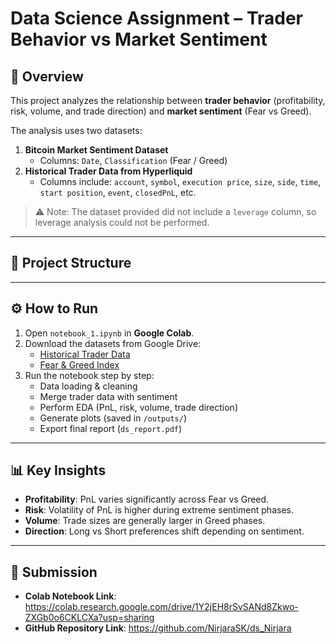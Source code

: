 # Data Science Assignment – Trader Behavior vs Market Sentiment

## 📌 Overview  
This project analyzes the relationship between **trader behavior** (profitability, risk, volume, and trade direction) and **market sentiment** (Fear vs Greed).  

The analysis uses two datasets:  
1. **Bitcoin Market Sentiment Dataset**  
   - Columns: `Date`, `Classification` (Fear / Greed)  
2. **Historical Trader Data from Hyperliquid**  
   - Columns include: `account`, `symbol`, `execution price`, `size`, `side`, `time`, `start position`, `event`, `closedPnL`, etc.  

> ⚠️ Note: The dataset provided did not include a `leverage` column, so leverage analysis could not be performed.

---

## 📂 Project Structure  


---

## ⚙️ How to Run  

1. Open `notebook_1.ipynb` in **Google Colab**.  
2. Download the datasets from Google Drive:  
   - [Historical Trader Data](https://drive.google.com/file/d/1IAfLZwu6rJzyWKgBToqwSmmVYU6VbjVs/view?usp=sharing)  
   - [Fear & Greed Index](https://drive.google.com/file/d/1PgQC0tO8XN-wqkNyghWc_-mnrYv_nhSf/view?usp=sharing)  
3. Run the notebook step by step:  
   - Data loading & cleaning  
   - Merge trader data with sentiment  
   - Perform EDA (PnL, risk, volume, trade direction)  
   - Generate plots (saved in `/outputs/`)  
   - Export final report (`ds_report.pdf`)  

---

## 📊 Key Insights  

- **Profitability**: PnL varies significantly across Fear vs Greed.  
- **Risk**: Volatility of PnL is higher during extreme sentiment phases.  
- **Volume**: Trade sizes are generally larger in Greed phases.  
- **Direction**: Long vs Short preferences shift depending on sentiment.  

---

## 🚀 Submission  

- **Colab Notebook Link**: https://colab.research.google.com/drive/1Y2jEH8rSvSANd8Zkwo-ZXGb0o6CKLCXa?usp=sharing 
- **GitHub Repository Link**: https://github.com/NirjaraSK/ds_Nirjara  
